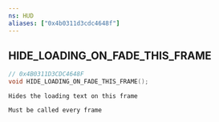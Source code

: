 ```yaml
---
ns: HUD
aliases: ["0x4b0311d3cdc4648f"]
---
```

## HIDE_LOADING_ON_FADE_THIS_FRAME

```c
// 0x4B0311D3CDC4648F
void HIDE_LOADING_ON_FADE_THIS_FRAME();
```

```
Hides the loading text on this frame

Must be called every frame
```
